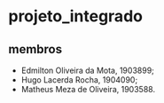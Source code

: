 # projeto_integrado
## membros
* Edmilton Oliveira da Mota, 1903899;
* Hugo Lacerda Rocha, 1904090;
* Matheus Meza de Oliveira, 1903588.
